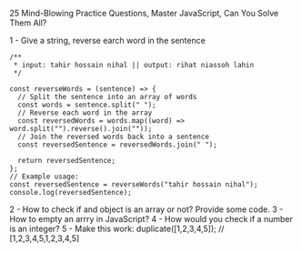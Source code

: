 25 Mind-Blowing Practice Questions, Master JavaScript, Can You Solve Them All?

1 - Give a string, reverse earch word in the sentence

```
/**
 * input: tahir hossain nihal || output: rihat niassoh lahin
 */

const reverseWords = (sentence) => {
  // Split the sentence into an array of words
  const words = sentence.split(" ");
  // Reverse each word in the array
  const reversedWords = words.map((word) => word.split("").reverse().join(""));
  // Join the reversed words back into a sentence
  const reversedSentence = reversedWords.join(" ");

  return reversedSentence;
};
// Example usage:
const reversedSentence = reverseWords("tahir hossain nihal");
console.log(reversedSentence);
```

2 - How to check if and object is an array or not? Provide some code.
3 - How to empty an arrry in JavaScript?
4 - How would you check if a number is an integer?
5 - Make this work:
duplicate([1,2,3,4,5]); // [1,2,3,4,5,1,2,3,4,5]
